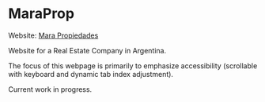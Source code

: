 # MaraProp

Website: [Mara Propiedades](https://joacopaz.github.io/MaraProp/)

Website for a Real Estate Company in Argentina.

The focus of this webpage is primarily to emphasize accessibility (scrollable with keyboard and dynamic tab index adjustment).

Current work in progress.
